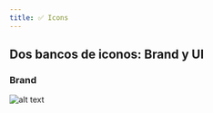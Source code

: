 ```yaml
---
title: ✅ Icons
---
```


## Dos bancos de iconos: Brand y UI

### Brand

![alt text](http://thonet.realized.es/doc/img/primitivs/icon-brand-isotype.svg "Brand Isotype")
